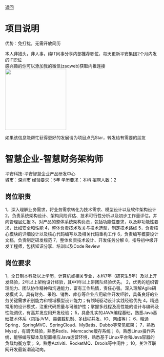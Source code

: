 [返回](../../)

# 项目说明

优势：免打扰，无需开放简历

本人非猎头，非人事，纯IT同事分享内部推荐职位，每天更新平安集团2个月内发的IT职位  
感兴趣的你可以添加我的微信(zaqweb)获取内推连接  
<img src="https://github.com/zaqweb/PA-IT-JOBS/blob/master/WechatICode.jpeg"  height="200" width="200">

如果该信息能帮忙获得更好的发展请为项目点亮Star，转发给有需要的朋友

# 智慧企业-智慧财务架构师
平安科技-平安智慧企业产品研发中心  
城市：深圳市 经验要求：5年 学历要求：本科  招聘人数：2

## 岗位职责
1，深入理解业务需求，将业务需求转化为技术需求、模型设计以及软件架构设计
2，负责系统架构设计、架构风险评估、技术可行性分析以及初步工作量评估，并向管理层汇报
3，对产品的整体系统架构负责，包括功能性要求，以及非功能性要求，比如安全和性能
4，整体负责技术攻关与技术选型，制定技术路线
5，负责核心模块的详细设计以及核心代码编写以及相关代码重构工作
6，负责编写概要设计文档，负责制定研发规范
7，整体负责技术设计、开发任务分解
8，指导初中级开发工程师，包括知识分享、培训以及Code Review

## 岗位要求
1，全日制本科及以上学历，计算机或相关专业，本科7年（研究生5年）及以上开发经验，2年以上架构设计经验，其中1年以上带团队经验优先。
2，优秀的组织管理能力、团队协作精神和沟通能力，富有工作热情，责任心强。深入理解Agile研发模式
3，具有财务、采购、销售、库存等企业应用软件开发经验，具备良好的业务关键需求识别能力和领域模型设计能力；有领域驱动设计实践经验优先
4，精通常用的设计模式，注重代码质量与可维护性；掌握多线程及高性能的设计与编码及性能调优，有高并发应用开发经验；
5，具备扎实的JAVA编程基础，熟悉Java基础技术体系（包括JVM、类装载机制、多线程并发、IO、网络等）；
6，精通Spring、SpringMVC、SpringCloud、MyBatis、Dubbo等常见框架；
7，熟悉Mysql，有调优经验，熟悉Redis、Memcache缓存系统；
8，熟悉Linux操作系统，能够编写脚本及配置相应Java运营环境，熟悉基于Linux平台和Java容器的负载均衡方案；
9，熟悉Activiti、RocketMQ、Drools等中间件；
10，关注互联网开发最新潮流动向。




